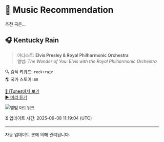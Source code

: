 
# 🎵 Music Recommendation

추천 곡은...

## 🎧 Kentucky Rain  
> 아티스트: **Elvis Presley & Royal Philharmonic Orchestra**  
> 앨범: _The Wonder of You: Elvis with the Royal Philharmonic Orchestra_  

🔍 검색 키워드: `rock+rain`  
🌎 국가 스토어: `GB`

[🔗 iTunes에서 보기](https://music.apple.com/gb/album/kentucky-rain/1150569438?i=1150569616&uo=4)  
[▶️ 미리 듣기](https://audio-ssl.itunes.apple.com/itunes-assets/AudioPreview125/v4/2b/1d/5b/2b1d5bd4-6048-6a5a-4bff-2d27783c1bde/mzaf_3706047990837380028.plus.aac.p.m4a)

![앨범 아트워크](https://is1-ssl.mzstatic.com/image/thumb/Music71/v4/19/7f/97/197f97cf-65fc-1041-93bd-8e1ee7ccd236/886446093550.jpg/100x100bb.jpg)

⏳ 업데이트 시간: 2025-09-08 11:19:04 (UTC)

---
자동 업데이트 봇에 의해 관리됩니다.
